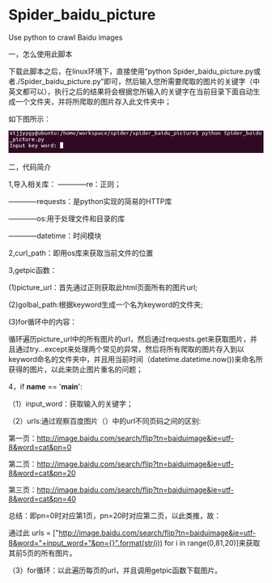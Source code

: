 # Spider_baidu_picture
Use python to crawl Baidu images

一，怎么使用此脚本

  下载此脚本之后，在linux环境下，直接使用“python Spider_baidu_picture.py或者./Spider_baidu_picture.py”即可，然后输入您所需要爬取的图片的关键字（中英文都可以），执行之后的结果将会根据您所输入的关键字在当前目录下面自动生成一个文件夹，并将所爬取的图片存入此文件夹中；
  
  如下图所示：
  
  ![image](https://github.com/xtjjyygy/Spider_baidu_picture/raw/master/screenshot/Selection_003.png)
  

二，代码简介

1,导入相关库：
————re：正则；

————requests：是python实现的简易的HTTP库

————os:用于处理文件和目录的库

————datetime：时间模块

2,curl_path：即用os库来获取当前文件的位置

3,getpic函数：

(1)picture_url：首先通过正则获取此html页面所有的图片url;

(2)golbal_path:根据keyword生成一个名为keyword的文件夹;

(3)for循环中的内容：

 循环遍历picture_url中的所有图片的url，然后通过requests.get来获取图片，并且通过try...except来处理两个常见的异常，然后将所有爬取的图片存入到以keyword命名的文件夹中，并且用当前时间（datetime.datetime.now())来命名所获得的图片，以此来防止图片重名的问题； 
 
 4，if __name__ == '__main__':
 
 （1）input_word：获取输入的关键字； 
 
 （2）urls:通过观察百度图片（）中的url不同页码之间的区别:
 
 第一页：http://image.baidu.com/search/flip?tn=baiduimage&ie=utf-8&word=cat&pn=0
 
 第二页：http://image.baidu.com/search/flip?tn=baiduimage&ie=utf-8&word=cat&pn=20
 
 第三页：http://image.baidu.com/search/flip?tn=baiduimage&ie=utf-8&word=cat&pn=40
 
 总结：即pn=0时对应第1页，pn=20时对应第二页，以此类推，故：

 通过此 urls = ["http://image.baidu.com/search/flip?tn=baiduimage&ie=utf-8&word="+input_word+"&pn={}".format(str(i)) for i in range(0,81,20)]来获取其前5页的所有图片。
 
 （3）for循环：以此遍历每页的url，并且调用getpic函数下载图片。

